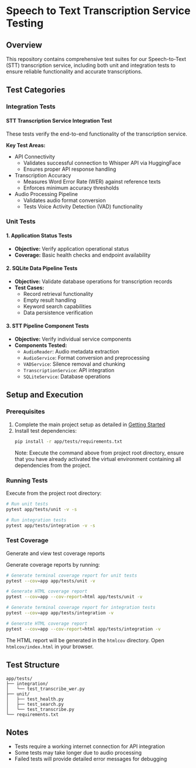 # Speech to Text Transcription Service Testing

## Overview

This repository contains comprehensive test suites for our Speech-to-Text (STT) transcription service, including both unit and integration tests to ensure reliable functionality and accurate transcriptions.

## Test Categories

### Integration Tests

#### STT Transcription Service Integration Test

These tests verify the end-to-end functionality of the transcription service.

**Key Test Areas:**
- API Connectivity
  - Validates successful connection to Whisper API via HuggingFace
  - Ensures proper API response handling
- Transcription Accuracy
  - Measures Word Error Rate (WER) against reference texts
  - Enforces minimum accuracy thresholds
- Audio Processing Pipeline
  - Validates audio format conversion
  - Tests Voice Activity Detection (VAD) functionality

### Unit Tests

#### 1. Application Status Tests
- **Objective:** Verify application operational status
- **Coverage:** Basic health checks and endpoint availability

#### 2. SQLite Data Pipeline Tests
- **Objective:** Validate database operations for transcription records
- **Test Cases:**
  - Record retrieval functionality
  - Empty result handling
  - Keyword search capabilities
  - Data persistence verification

#### 3. STT Pipeline Component Tests
- **Objective:** Verify individual service components
- **Components Tested:**
  - `AudioReader`: Audio metadata extraction
  - `AudioService`: Format conversion and preprocessing
  - `VADService`: Silence removal and chunking
  - `TranscriptionService`: API integration
  - `SQLiteService`: Database operations

## Setup and Execution

### Prerequisites

1. Complete the main project setup as detailed in [Getting Started](../../README.md)
2. Install test dependencies:
   ```bash
   pip install -r app/tests/requirements.txt
   ```
   Note: Execute the command above from project root directory, ensure that you have already activated the virtual environment containing all dependencies from the project.

### Running Tests

Execute from the project root directory:

```bash
# Run unit tests
pytest app/tests/unit -v -s

# Run integration tests
pytest app/tests/integration -v -s
```

### Test Coverage

Generate and view test coverage reports

Generate coverage reports by running:
```bash
# Generate terminal coverage report for unit tests
pytest --cov=app app/tests/unit -v

# Generate HTML coverage report
pytest --cov=app --cov-report=html app/tests/unit -v
```

```bash
# Generate terminal coverage report for integration tests
pytest --cov=app app/tests/integration -v

# Generate HTML coverage report
pytest --cov=app --cov-report=html app/tests/integration -v
```

The HTML report will be generated in the `htmlcov` directory. Open `htmlcov/index.html` in your browser.


## Test Structure

```
app/tests/
├── integration/
│   └── test_transcribe_wer.py
├── unit/
│   ├── test_health.py
│   ├── test_search.py
│   └── test_transcribe.py
└── requirements.txt
```

## Notes

- Tests require a working internet connection for API integration
- Some tests may take longer due to audio processing
- Failed tests will provide detailed error messages for debugging
